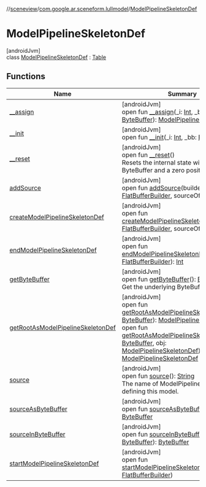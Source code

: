 //[sceneview](../../../index.md)/[com.google.ar.sceneform.lullmodel](../index.md)/[ModelPipelineSkeletonDef](index.md)

# ModelPipelineSkeletonDef

[androidJvm]\
class [ModelPipelineSkeletonDef](index.md) : [Table](../../com.google.flatbuffers/-table/index.md)

## Functions

| Name | Summary |
|---|---|
| [__assign](__assign.md) | [androidJvm]<br>open fun [__assign](__assign.md)(_i: [Int](https://kotlinlang.org/api/latest/jvm/stdlib/kotlin/-int/index.html), _bb: [ByteBuffer](https://developer.android.com/reference/kotlin/java/nio/ByteBuffer.html)): [ModelPipelineSkeletonDef](index.md) |
| [__init](__init.md) | [androidJvm]<br>open fun [__init](__init.md)(_i: [Int](https://kotlinlang.org/api/latest/jvm/stdlib/kotlin/-int/index.html), _bb: [ByteBuffer](https://developer.android.com/reference/kotlin/java/nio/ByteBuffer.html)) |
| [__reset](../../com.google.flatbuffers/-table/__reset.md) | [androidJvm]<br>open fun [__reset](../../com.google.flatbuffers/-table/__reset.md)()<br>Resets the internal state with a null ByteBuffer and a zero position. |
| [addSource](add-source.md) | [androidJvm]<br>open fun [addSource](add-source.md)(builder: [FlatBufferBuilder](../../com.google.flatbuffers/-flat-buffer-builder/index.md), sourceOffset: [Int](https://kotlinlang.org/api/latest/jvm/stdlib/kotlin/-int/index.html)) |
| [createModelPipelineSkeletonDef](create-model-pipeline-skeleton-def.md) | [androidJvm]<br>open fun [createModelPipelineSkeletonDef](create-model-pipeline-skeleton-def.md)(builder: [FlatBufferBuilder](../../com.google.flatbuffers/-flat-buffer-builder/index.md), sourceOffset: [Int](https://kotlinlang.org/api/latest/jvm/stdlib/kotlin/-int/index.html)): [Int](https://kotlinlang.org/api/latest/jvm/stdlib/kotlin/-int/index.html) |
| [endModelPipelineSkeletonDef](end-model-pipeline-skeleton-def.md) | [androidJvm]<br>open fun [endModelPipelineSkeletonDef](end-model-pipeline-skeleton-def.md)(builder: [FlatBufferBuilder](../../com.google.flatbuffers/-flat-buffer-builder/index.md)): [Int](https://kotlinlang.org/api/latest/jvm/stdlib/kotlin/-int/index.html) |
| [getByteBuffer](../../com.google.flatbuffers/-table/get-byte-buffer.md) | [androidJvm]<br>open fun [getByteBuffer](../../com.google.flatbuffers/-table/get-byte-buffer.md)(): [ByteBuffer](https://developer.android.com/reference/kotlin/java/nio/ByteBuffer.html)<br>Get the underlying ByteBuffer. |
| [getRootAsModelPipelineSkeletonDef](get-root-as-model-pipeline-skeleton-def.md) | [androidJvm]<br>open fun [getRootAsModelPipelineSkeletonDef](get-root-as-model-pipeline-skeleton-def.md)(_bb: [ByteBuffer](https://developer.android.com/reference/kotlin/java/nio/ByteBuffer.html)): [ModelPipelineSkeletonDef](index.md)<br>open fun [getRootAsModelPipelineSkeletonDef](get-root-as-model-pipeline-skeleton-def.md)(_bb: [ByteBuffer](https://developer.android.com/reference/kotlin/java/nio/ByteBuffer.html), obj: [ModelPipelineSkeletonDef](index.md)): [ModelPipelineSkeletonDef](index.md) |
| [source](source.md) | [androidJvm]<br>open fun [source](source.md)(): [String](https://developer.android.com/reference/kotlin/java/lang/String.html)<br>The name of ModelPipelineImportDef defining this model. |
| [sourceAsByteBuffer](source-as-byte-buffer.md) | [androidJvm]<br>open fun [sourceAsByteBuffer](source-as-byte-buffer.md)(): [ByteBuffer](https://developer.android.com/reference/kotlin/java/nio/ByteBuffer.html) |
| [sourceInByteBuffer](source-in-byte-buffer.md) | [androidJvm]<br>open fun [sourceInByteBuffer](source-in-byte-buffer.md)(_bb: [ByteBuffer](https://developer.android.com/reference/kotlin/java/nio/ByteBuffer.html)): [ByteBuffer](https://developer.android.com/reference/kotlin/java/nio/ByteBuffer.html) |
| [startModelPipelineSkeletonDef](start-model-pipeline-skeleton-def.md) | [androidJvm]<br>open fun [startModelPipelineSkeletonDef](start-model-pipeline-skeleton-def.md)(builder: [FlatBufferBuilder](../../com.google.flatbuffers/-flat-buffer-builder/index.md)) |
